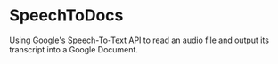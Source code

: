 # SpeechToDocs
Using Google's Speech-To-Text API to read an audio file and output its transcript into a Google Document.
